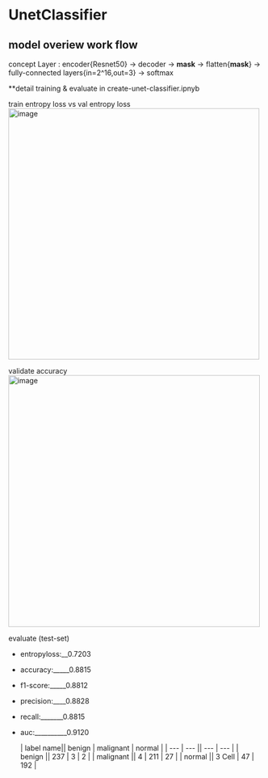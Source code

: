 # UnetClassifier
## **model overiew work flow**       

concept Layer : encoder{Resnet50} -> decoder -> **mask** -> flatten{**mask**} -> fully-connected layers{in=2^16,out=3} -> softmax

**detail training & evaluate in create-unet-classifier.ipnyb

train entropy loss vs val entropy loss
<img width="497" alt="image" src="https://github.com/Dont-HurtMe/UnetClassifier/assets/154254885/6093d204-de21-43bf-aa82-1ae644484374">

validate accuracy
<img width="498" alt="image" src="https://github.com/Dont-HurtMe/UnetClassifier/assets/154254885/9a889e62-0d52-4dca-a500-6768e814ee23">

evaluate (test-set)
* entropyloss:__0.7203  
* accuracy:_____0.8815  
* f1-score:_____0.8812 
* precision:____0.8828 
* recall:_______0.8815 
* auc:__________0.9120 

  
  | label name|| benign | malignant | normal |
  | --- | --- || --- | --- |
  | benign  || 237  | 3 | 2 |
  | malignant  || 4 | 211  | 27  |
  | normal  || 3 Cell  | 47  | 192  |




